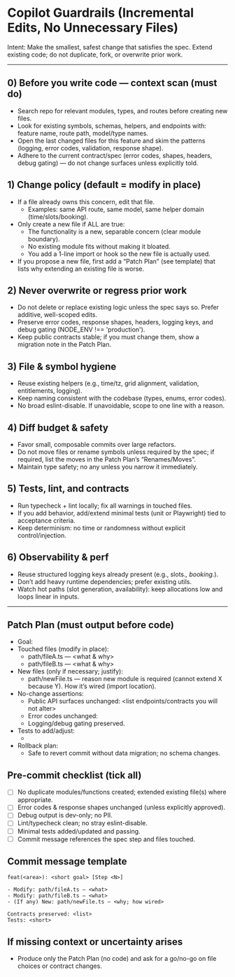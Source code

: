 # Copilot Guardrails (Incremental Edits, No Unnecessary Files)

Intent: Make the smallest, safest change that satisfies the spec. Extend existing code; do not duplicate, fork, or overwrite prior work.

---

## 0) Before you write code — context scan (must do)
- Search repo for relevant modules, types, and routes before creating new files.
- Look for existing symbols, schemas, helpers, and endpoints with: feature name, route path, model/type names.
- Open the last changed files for this feature and skim the patterns (logging, error codes, validation, response shape).
- Adhere to the current contract/spec (error codes, shapes, headers, debug gating) — do not change surfaces unless explicitly told.

## 1) Change policy (default = modify in place)
- If a file already owns this concern, edit that file.
  - Examples: same API route, same model, same helper domain (time/slots/booking).
- Only create a new file if ALL are true:
  - The functionality is a new, separable concern (clear module boundary).
  - No existing module fits without making it bloated.
  - You add a 1-line import or hook so the new file is actually used.
- If you propose a new file, first add a “Patch Plan” (see template) that lists why extending an existing file is worse.

## 2) Never overwrite or regress prior work
- Do not delete or replace existing logic unless the spec says so. Prefer additive, well-scoped edits.
- Preserve error codes, response shapes, headers, logging keys, and debug gating (NODE_ENV !== 'production').
- Keep public contracts stable; if you must change them, show a migration note in the Patch Plan.

## 3) File & symbol hygiene
- Reuse existing helpers (e.g., time/tz, grid alignment, validation, entitlements, logging).
- Keep naming consistent with the codebase (types, enums, error codes).
- No broad eslint-disable. If unavoidable, scope to one line with a reason.

## 4) Diff budget & safety
- Favor small, composable commits over large refactors.
- Do not move files or rename symbols unless required by the spec; if required, list the moves in the Patch Plan’s “Renames/Moves”.
- Maintain type safety; no any unless you narrow it immediately.

## 5) Tests, lint, and contracts
- Run typecheck + lint locally; fix all warnings in touched files.
- If you add behavior, add/extend minimal tests (unit or Playwright) tied to acceptance criteria.
- Keep determinism: no time or randomness without explicit control/injection.

## 6) Observability & perf
- Reuse structured logging keys already present (e.g., slots.*, booking.*).
- Don’t add heavy runtime dependencies; prefer existing utils.
- Watch hot paths (slot generation, availability): keep allocations low and loops linear in inputs.

---

## Patch Plan (must output before code)
- Goal: <one sentence of the change aligned to the spec>
- Touched files (modify in place):
  - path/fileA.ts — <what & why>
  - path/fileB.ts — <what & why>
- New files (only if necessary; justify):
  - path/newFile.ts — reason new module is required (cannot extend X because Y). How it’s wired (import location).
- No-change assertions:
  - Public API surfaces unchanged: <list endpoints/contracts you will not alter>
  - Error codes unchanged: <list>
  - Logging/debug gating preserved.
- Tests to add/adjust:
  - <very short list mapping to acceptance checks>
- Rollback plan:
  - Safe to revert commit without data migration; no schema changes.

## Pre-commit checklist (tick all)
- [ ] No duplicate modules/functions created; extended existing file(s) where appropriate.
- [ ] Error codes & response shapes unchanged (unless explicitly approved).
- [ ] Debug output is dev-only; no PII.
- [ ] Lint/typecheck clean; no stray eslint-disable.
- [ ] Minimal tests added/updated and passing.
- [ ] Commit message references the spec step and files touched.

## Commit message template

```
feat(<area>): <short goal> [Step <N>]

- Modify: path/fileA.ts — <what>
- Modify: path/fileB.ts — <what>
- (If any) New: path/newFile.ts — <why; how wired>

Contracts preserved: <list>
Tests: <short>
```

## If missing context or uncertainty arises
- Produce only the Patch Plan (no code) and ask for a go/no-go on file choices or contract changes.
